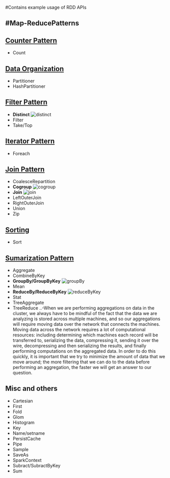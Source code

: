 #Contains example usage of RDD APIs

#Map-ReducePatterns
-------------------

## [Counter Pattern](counterPattern)
- Count

## [Data Organization](dataOrganization)
- Partitioner
- HashPartitioner

## [Filter Pattern](filterPattern)
- **Distinct**
![distinct](../../../../../../../../../docs/img/spark/distinct.png)
- Filter
- Take/Top

## [Iterator Pattern](iteratorPattern)
- Foreach

## [Join Pattern](joinPattern)
- CoalesceRepartition
- **Cogroup**
![cogroup](../../../../../../../../../docs/img/spark/cogroup.png)
- **Join**
![join](../../../../../../../../../docs/img/spark/join.png)
- LeftOuterJoin
- RightOuterJoin
- Union
- Zip

## [Sorting](sorting)
- Sort

## [Sumarization Pattern](summarizationPatterns)
- Aggregate
- CombineByKey
- **GroupBy/GroupByKey**
![groupBy](../../../../../../../../../docs/img/spark/groupByKey.png)
- Mean
- **ReduceBy/ReduceByKey**
![reduceByKey](../../../../../../../../../docs/img/spark/reduceByKey.png)
- Stat
- TreeAggregate
- TreeReduce
..-When we are performing aggregations on data in the cluster, we always have to be
mindful of the fact that the data we are analyzing is stored across multiple machines,
and so our aggregations will require moving data over the network that connects the
machines. Moving data across the network requires a lot of computational resources:
including determining which machines each record will be transferred to, serializing
the data, compressing it, sending it over the wire, decompressing and then serializing
the results, and finally performing computations on the aggregated data. In order to do
this quickly, it is important that we try to minimize the amount of data that we move
around; the more filtering that we can do to the data before performing an aggregation,
the faster we will get an answer to our question.

## Misc and others
- Cartesian
- First
- Fold
- Glom
- Histogram
- Key
- Name/setname
- PersistCache
- Pipe
- Sample
- SaveAs
- SparkContext
- Subract/SubractByKey
- Sum